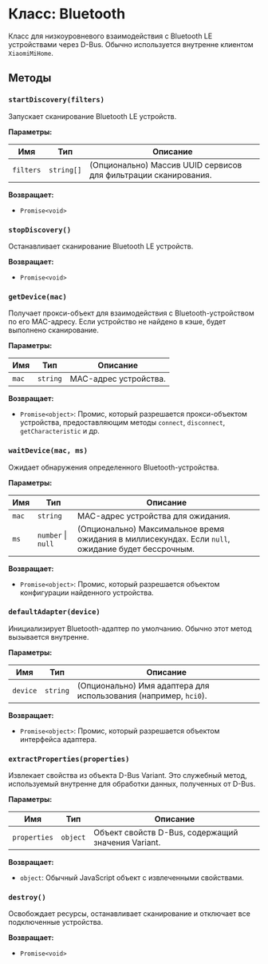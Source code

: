 # Класс: Bluetooth

Класс для низкоуровневого взаимодействия с Bluetooth LE устройствами через D-Bus. Обычно используется внутренне клиентом `XiaomiMiHome`.

## Методы

### `startDiscovery(filters)`

Запускает сканирование Bluetooth LE устройств.

**Параметры:**

| Имя | Тип | Описание |
|---|---|---|
| `filters` | `string[]` | (Опционально) Массив UUID сервисов для фильтрации сканирования. |

**Возвращает:**

- `Promise<void>`

### `stopDiscovery()`

Останавливает сканирование Bluetooth LE устройств.

**Возвращает:**

- `Promise<void>`

### `getDevice(mac)`

Получает прокси-объект для взаимодействия с Bluetooth-устройством по его MAC-адресу. Если устройство не найдено в кэше, будет выполнено сканирование.

**Параметры:**

| Имя | Тип | Описание |
|---|---|---|
| `mac` | `string` | MAC-адрес устройства. |

**Возвращает:**

- `Promise<object>`: Промис, который разрешается прокси-объектом устройства, предоставляющим методы `connect`, `disconnect`, `getCharacteristic` и др.

### `waitDevice(mac, ms)`

Ожидает обнаружения определенного Bluetooth-устройства.

**Параметры:**

| Имя | Тип | Описание |
|---|---|---|
| `mac` | `string` | MAC-адрес устройства для ожидания. |
| `ms` | `number` \| `null` | (Опционально) Максимальное время ожидания в миллисекундах. Если `null`, ожидание будет бессрочным. |

**Возвращает:**

- `Promise<object>`: Промис, который разрешается объектом конфигурации найденного устройства.

### `defaultAdapter(device)`

Инициализирует Bluetooth-адаптер по умолчанию. Обычно этот метод вызывается внутренне.

**Параметры:**

| Имя | Тип | Описание |
|---|---|---|
| `device` | `string` | (Опционально) Имя адаптера для использования (например, `hci0`). |

**Возвращает:**

- `Promise<object>`: Промис, который разрешается объектом интерфейса адаптера.

### `extractProperties(properties)`

Извлекает свойства из объекта D-Bus Variant. Это служебный метод, используемый внутренне для обработки данных, полученных от D-Bus.

**Параметры:**

| Имя | Тип | Описание |
|---|---|---|
| `properties` | `object` | Объект свойств D-Bus, содержащий значения Variant. |

**Возвращает:**

- `object`: Обычный JavaScript объект с извлеченными свойствами.

### `destroy()`

Освобождает ресурсы, останавливает сканирование и отключает все подключенные устройства.

**Возвращает:**

- `Promise<void>`
